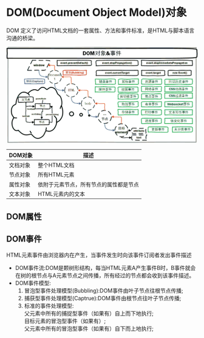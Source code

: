 
# DOM(Document Object Model)对象

DOM 定义了访问HTML文档的一套属性、方法和事件标准，是HTML与脚本语言沟通的桥梁。

![DOM对象](../../.source/DOM对象.png)

DOM对象     |描述
-----------|--------
文档对象    |整个HTML文档
节点对象    |所有HTML元素
属性对象    |依附于元素节点，所有节点的属性都是节点
文本对象    |HTML元素内的文本

## DOM属性

## DOM事件

HTML元素事件由浏览器内在产生，当事件发生时向该事件订阅者发出事件描述

* DOM事件流:DOM是颗树形结构，每当HTML元素A产生事件B时，B事件就会在树的根节点与A元素节点之间传播，所有经过的节点都会收到该事件描述。
* DOM事件模型:
    1. 冒泡型事件处理模型(Bubbling):DOM事件由叶子节点往根节点传播;
    2. 捕获型事件处理模型(Captrue):DOM事件由根节点往叶子节点传播;
    3. 标准的事件处理模型:<br/>
        父元素中所有的捕捉型事件（如果有）自上而下地执行;<br/>
        目标元素的冒泡型事件（如果有）;<br/>
        父元素中所有的冒泡型事件（如果有）自下而上地执行;
